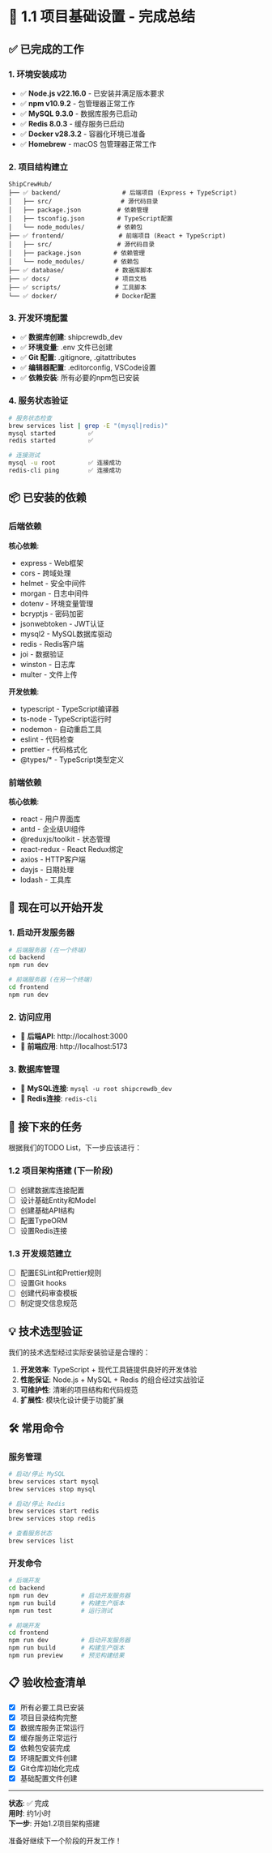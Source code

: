 # 🎉 1.1 项目基础设置 - 完成总结

## ✅ 已完成的工作

### 1. 环境安装成功
- ✅ **Node.js v22.16.0** - 已安装并满足版本要求
- ✅ **npm v10.9.2** - 包管理器正常工作
- ✅ **MySQL 9.3.0** - 数据库服务已启动
- ✅ **Redis 8.0.3** - 缓存服务已启动
- ✅ **Docker v28.3.2** - 容器化环境已准备
- ✅ **Homebrew** - macOS 包管理器正常工作

### 2. 项目结构建立
```
ShipCrewHub/
├── ✅ backend/                 # 后端项目 (Express + TypeScript)
│   ├── src/                   # 源代码目录
│   ├── package.json          # 依赖管理
│   ├── tsconfig.json         # TypeScript配置
│   └── node_modules/         # 依赖包
├── ✅ frontend/               # 前端项目 (React + TypeScript)
│   ├── src/                  # 源代码目录
│   ├── package.json         # 依赖管理
│   └── node_modules/        # 依赖包
├── ✅ database/              # 数据库脚本
├── ✅ docs/                  # 项目文档
├── ✅ scripts/               # 工具脚本
└── ✅ docker/                # Docker配置
```

### 3. 开发环境配置
- ✅ **数据库创建**: shipcrewdb_dev
- ✅ **环境变量**: .env 文件已创建
- ✅ **Git 配置**: .gitignore, .gitattributes
- ✅ **编辑器配置**: .editorconfig, VSCode设置
- ✅ **依赖安装**: 所有必要的npm包已安装

### 4. 服务状态验证
```bash
# 服务状态检查
brew services list | grep -E "(mysql|redis)"
mysql started         ✅
redis started         ✅

# 连接测试
mysql -u root         ✅ 连接成功
redis-cli ping        ✅ 连接成功
```

## 📦 已安装的依赖

### 后端依赖
**核心依赖**:
- express - Web框架
- cors - 跨域处理
- helmet - 安全中间件
- morgan - 日志中间件
- dotenv - 环境变量管理
- bcryptjs - 密码加密
- jsonwebtoken - JWT认证
- mysql2 - MySQL数据库驱动
- redis - Redis客户端
- joi - 数据验证
- winston - 日志库
- multer - 文件上传

**开发依赖**:
- typescript - TypeScript编译器
- ts-node - TypeScript运行时
- nodemon - 自动重启工具
- eslint - 代码检查
- prettier - 代码格式化
- @types/* - TypeScript类型定义

### 前端依赖
**核心依赖**:
- react - 用户界面库
- antd - 企业级UI组件
- @reduxjs/toolkit - 状态管理
- react-redux - React Redux绑定
- axios - HTTP客户端
- dayjs - 日期处理
- lodash - 工具库

## 🚀 现在可以开始开发

### 1. 启动开发服务器
```bash
# 后端服务器 (在一个终端)
cd backend
npm run dev

# 前端服务器 (在另一个终端)
cd frontend
npm run dev
```

### 2. 访问应用
- 🔗 **后端API**: http://localhost:3000
- 🔗 **前端应用**: http://localhost:5173

### 3. 数据库管理
- 🔗 **MySQL连接**: `mysql -u root shipcrewdb_dev`
- 🔗 **Redis连接**: `redis-cli`

## 🎯 接下来的任务

根据我们的TODO List，下一步应该进行：

### 1.2 项目架构搭建 (下一阶段)
- [ ] 创建数据库连接配置
- [ ] 设计基础Entity和Model
- [ ] 创建基础API结构
- [ ] 配置TypeORM
- [ ] 设置Redis连接

### 1.3 开发规范建立
- [ ] 配置ESLint和Prettier规则
- [ ] 设置Git hooks
- [ ] 创建代码审查模板
- [ ] 制定提交信息规范

## 💡 技术选型验证

我们的技术选型经过实际安装验证是合理的：

1. **开发效率**: TypeScript + 现代工具链提供良好的开发体验
2. **性能保证**: Node.js + MySQL + Redis 的组合经过实战验证
3. **可维护性**: 清晰的项目结构和代码规范
4. **扩展性**: 模块化设计便于功能扩展

## 🛠️ 常用命令

### 服务管理
```bash
# 启动/停止 MySQL
brew services start mysql
brew services stop mysql

# 启动/停止 Redis  
brew services start redis
brew services stop redis

# 查看服务状态
brew services list
```

### 开发命令
```bash
# 后端开发
cd backend
npm run dev         # 启动开发服务器
npm run build       # 构建生产版本
npm run test        # 运行测试

# 前端开发
cd frontend
npm run dev         # 启动开发服务器
npm run build       # 构建生产版本
npm run preview     # 预览构建结果
```

## 📋 验收检查清单

- [x] 所有必要工具已安装
- [x] 项目目录结构完整
- [x] 数据库服务正常运行
- [x] 缓存服务正常运行
- [x] 依赖包安装完成
- [x] 环境配置文件创建
- [x] Git仓库初始化完成
- [x] 基础配置文件创建

---

**状态**: ✅ 完成  
**用时**: 约1小时  
**下一步**: 开始1.2项目架构搭建

准备好继续下一个阶段的开发工作！
